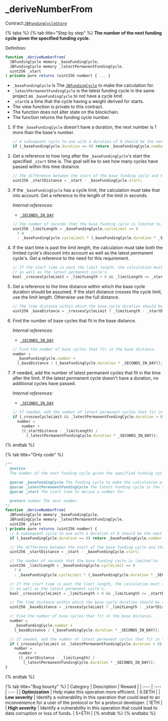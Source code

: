 # \_deriveNumberFrom

Contract:[`JBFundingCycleStore`](../)​

{% tabs %}
{% tab title="Step by step" %}
**The number of the next funding cycle given the specified funding cycle.**

Definition:

```javascript
function _deriveNumberFrom(
  JBFundingCycle memory _baseFundingCycle,
  JBFundingCycle memory _latestPermanentFundingCycle,
  uint256 _start
) private pure returns (uint256 number) { ... }
```

* `_baseFundingCycle` is The [`JBFundingCycle`](../../../data-structures/jbfundingcycle.md) to make the calculation for.
* `_latestPermanentFundingCycle` is the latest funding cycle in the same project as `_baseFundingCycle` to not have a cycle limit.
* `_start`is a time that the cycle having a weight derived for starts.
* The view function is private to this contract.
* The function does not alter state on the blockchain.
* The function returns the funding cycle number.

1. If the `_baseFundingCycle` doesn't have a duration, the next number is 1 more than the base's number. 

   ```javascript
   // A subsequent cycle to one with a duration of 0 should be the next number.
   if (_baseFundingCycle.duration == 0) return _baseFundingCycle.number + 1;
   ```

2. Get a reference to how long after the `_baseFundingCycle`'s start the specified `_start` time is. The goal will be to see how many cycles have passed within this time distance. 

   ```javascript
   // The difference between the start of the base funding cycle and the proposed start.
   uint256 _startDistance = _start - _baseFundingCycle.start;
   ```

3. If the `_baseFundingCycle` has a cycle limit, the calculation must take that into account. Get a reference to the length of the limit in seconds.  


   _Internal references:_

   * [`_SECONDS_IN_DAY`](../properties/_seconds_in_day.md)

   ```javascript
   // The number of seconds that the base funding cycle is limited to.
   uint256 _limitLength = _baseFundingCycle.cycleLimit == 0
     ? 0
     : _baseFundingCycle.cycleLimit * (_baseFundingCycle.duration * _SECONDS_IN_DAY);
   ```

4. If the start time is past the limit length, the calculation must take both the limited cycle's discount into account as well as the latest permanent cycle's. Get a reference to the need for this requirement.

   ```javascript
   // If the start time is past the limit length, the calculation must take both the limited cycle's discount into account
   // as well as the latest permanent cycle's.
   bool _crossesCycleLimit = _limitLength > 0 && _limitLength <= _startDistance;
   ```

5. Get a reference to the time distance within which the base cycle duration should be assumed. If the start distance crosses the cycle limit, use the limit length. Otherwise use the full distance.

   ```javascript
   // The time distance within which the base cycle duration should be assumed.
   uint256 _baseDistance = _crossesCycleLimit ? _limitLength : _startDistance;
   ```

6. Find the number of base cycles that fit in the base distance.  


   _Internal references:_

   * [`_SECONDS_IN_DAY`](../properties/_seconds_in_day.md)

   ```javascript
   // Find the number of base cycles that fit in the base distance.
   number =
     _baseFundingCycle.number +
     (_baseDistance / (_baseFundingCycle.duration * _SECONDS_IN_DAY));
   ```

7. If needed, add the number of latest permanent cycles that fit in the time after the limit. If the latest permanent cycle doesn't have a duration, no additional cycles have passed.  


   _Internal references:_

   * [`_SECONDS_IN_DAY`](../properties/_seconds_in_day.md)

   ```javascript
   // If needed, add the number of latest permanent cycles that fit in the time after the limit.
   if (_crossesCycleLimit && _latestPermanentFundingCycle.duration > 0)
     number =
       number +
       ((_startDistance - _limitLength) /
         (_latestPermanentFundingCycle.duration * _SECONDS_IN_DAY));
   ```

  

  
{% endtab %}

{% tab title="Only code" %}
```javascript
/** 
  @notice 
  The number of the next funding cycle given the specified funding cycle.

  @param _baseFundingCycle The funding cycle to make the calculation with.
  @param _latestPermanentFundingCycle The latest funding cycle in the same project as `_baseFundingCycle` to not have a limit.
  @param _start The start time to derive a number for.

  @return number The next number.
*/
function _deriveNumberFrom(
  JBFundingCycle memory _baseFundingCycle,
  JBFundingCycle memory _latestPermanentFundingCycle,
  uint256 _start
) private pure returns (uint256 number) {
  // A subsequent cycle to one with a duration of 0 should be the next number.
  if (_baseFundingCycle.duration == 0) return _baseFundingCycle.number + 1;

  // The difference between the start of the base funding cycle and the proposed start.
  uint256 _startDistance = _start - _baseFundingCycle.start;

  // The number of seconds that the base funding cycle is limited to.
  uint256 _limitLength = _baseFundingCycle.cycleLimit == 0
    ? 0
    : _baseFundingCycle.cycleLimit * (_baseFundingCycle.duration * _SECONDS_IN_DAY);

  // If the start time is past the limit length, the calculation must take both the limited cycle's discount into account
  // as well as the latest permanent cycle's.
  bool _crossesCycleLimit = _limitLength > 0 && _limitLength <= _startDistance;

  // The time distance within which the base cycle duration should be assumed.
  uint256 _baseDistance = _crossesCycleLimit ? _limitLength : _startDistance;

  // Find the number of base cycles that fit in the base distance.
  number =
    _baseFundingCycle.number +
    (_baseDistance / (_baseFundingCycle.duration * _SECONDS_IN_DAY));

  // If needed, add the number of latest permanent cycles that fit in the time after the limit.
  if (_crossesCycleLimit && _latestPermanentFundingCycle.duration > 0)
    number =
      number +
      ((_startDistance - _limitLength) /
        (_latestPermanentFundingCycle.duration * _SECONDS_IN_DAY));
}
```
{% endtab %}

{% tab title="Bug bounty" %}
| Category | Description | Reward |
| :--- | :--- | :--- |
| **Optimization** | Help make this operation more efficient. | 0.5ETH |
| **Low severity** | Identify a vulnerability in this operation that could lead to an inconvenience for a user of the protocol or for a protocol developer. | 1ETH |
| **High severity** | Identify a vulnerability in this operation that could lead to data corruption or loss of funds. | 5+ETH |
{% endtab %}
{% endtabs %}

